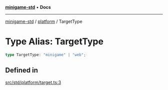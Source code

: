 [**minigame-std**](../../../README.md) • **Docs**

***

[minigame-std](../../../README.md) / [platform](../README.md) / TargetType

# Type Alias: TargetType

```ts
type TargetType: "minigame" | "web";
```

## Defined in

[src/std/platform/target.ts:3](https://github.com/JiangJie/minigame-std/blob/22787d0fd0cff776ed579de48ccf7523d9e4ce53/src/std/platform/target.ts#L3)
